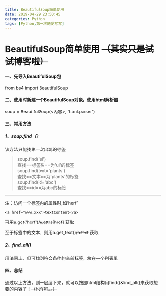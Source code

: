 ```yaml
---
title: BeautifulSoup简单使用
date: 2019-04-29 23:50:45
categories: Python
tags: [Python,第一次随便写写]
---
```

# BeautifulSoup简单使用 ~~（其实只是试试博客啦）~~
#### 一、先导入BeautifulSoup包
from bs4 import BeautifulSoup
#### 二、使用时新建一个BeautifulSoup对象，使用html解析器
soup = BeautifulSoup(<内容>, 'html.parser')
#### 三、常用方法
##### 1、soup.find（）
该方法只能找第一次出现的标签
> soup.find('ul')  
> 查找==标签名==为'ul'的标签  
> soup.find(text='plants')  
> 查找==文本==为'plants'的标签  
>soup.find(id='abc')  
>查找==id==为abc的标签

---

注：访问一个标签内的属性时,如‘herf’
```
<a href="www.xxx">textContent</a>
```
可用a.get('herf')~~/a.attrs[href]~~ 获取

至于标签中的文本，则用a.get_text()~~/a.text~~ 获取  



##### 2、find_all()
用法同上，但可找到符合条件的全部标签，放在一个列表里


#### 四、总结
通过以上方法，则一层层下来，就可以按照html结构用find()&find_all()来获取想要的内容了！~~（也许吧。。）~~